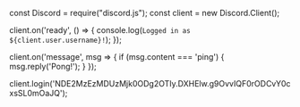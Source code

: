 const Discord = require("discord.js");
const client = new Discord.Client();

client.on('ready', () => {
  console.log(`Logged in as ${client.user.username}!`);
});

client.on('message', msg => {
  if (msg.content === 'ping') {
    msg.reply('Pong!');
  }
});

client.login('NDE2MzEzMDUzMjk0ODg2OTIy.DXHElw.g9OvvIQF0rODCvY0cxsSL0mOaJQ');
